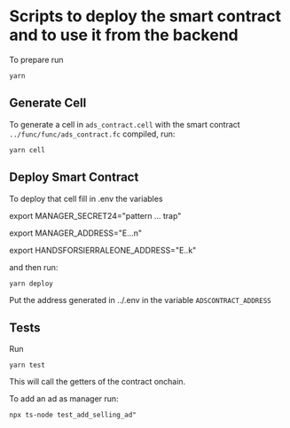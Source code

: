 # Scripts to deploy the smart contract and to use it from the backend

To prepare run
```
yarn
```

## Generate Cell

To generate a cell in `ads_contract.cell` with the smart contract
`../func/func/ads_contract.fc` compiled,  run:
```
yarn cell
```

## Deploy Smart Contract

To deploy that cell fill in .env the variables

export MANAGER_SECRET24="pattern ... trap"

export MANAGER_ADDRESS="E...n"

export HANDSFORSIERRALEONE_ADDRESS="E..k"

and then run:
```
yarn deploy
```

Put the address generated in ../.env in the variable `ADSCONTRACT_ADDRESS`


## Tests

Run
```
yarn test
```
This will call the getters of the contract onchain.

To add an ad as manager run:
```
npx ts-node test_add_selling_ad"
```

